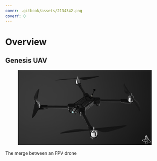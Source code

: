 ```yaml
---
cover: .gitbook/assets/2134342.png
coverY: 0
---
```


# Overview

## Genesis UAV

<figure><img src=".gitbook/assets/666666666666666666.png" alt=""><figcaption></figcaption></figure>

The merge between an FPV drone&#x20;







